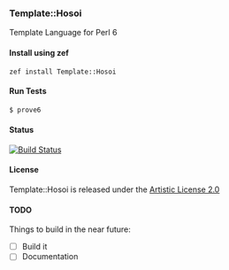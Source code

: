 
### Template::Hosoi

Template Language for Perl 6

#### Install using zef

```
zef install Template::Hosoi
```

#### Run Tests

```bash
$ prove6
```

#### Status

[![Build Status](https://travis-ci.org/rakuist/Template-Hosoi.svg?branch=master)](https://travis-ci.org/rakuist/Template-Hosoi)

#### License

Template::Hosoi is released under the [Artistic License 2.0](https://opensource.org/licenses/Artistic-2.0)

#### TODO

Things to build in the near future:

- [ ] Build it
- [ ] Documentation
